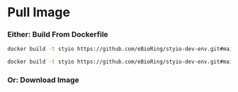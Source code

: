 # Pull Image

### Either: Build From Dockerfile

```bash
docker build -t styio https://github.com/eBioRing/styio-dev-env.git#main:docker/std
```

```bash
docker build -t styio https://github.com/eBioRing/styio-dev-env.git#main:docker/lite
```

### Or: Download Image


